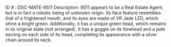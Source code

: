 ID # : DSC-MATE-9511
Description: 9511 appears to be a Real Estate Agent, but is in fact a robotic being of unknown origin. Its face feature resembles that of a frightened mouth, and its eyes are made of VR Jade LED, which shine a bright green. Additionally, it has a unique green head, which remains in its original state (not arranged). It has a goggle on its forehead and a jade earring on each side of its head, completing its appearance with a silver chain around its neck.